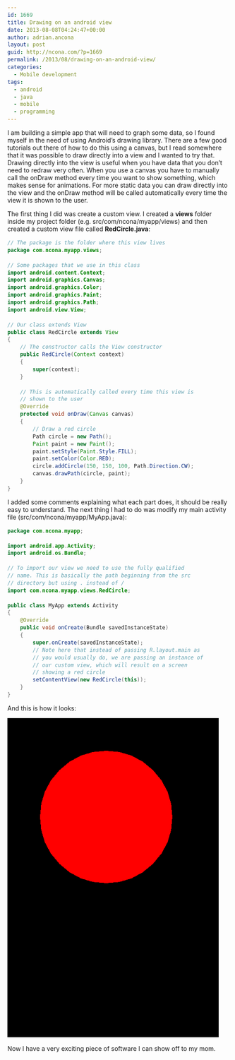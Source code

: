 ```yaml
---
id: 1669
title: Drawing on an android view
date: 2013-08-08T04:24:47+00:00
author: adrian.ancona
layout: post
guid: http://ncona.com/?p=1669
permalink: /2013/08/drawing-on-an-android-view/
categories:
  - Mobile development
tags:
  - android
  - java
  - mobile
  - programming
---
```

I am building a simple app that will need to graph some data, so I found myself in the need of using Android&#8217;s drawing library. There are a few good tutorials out there of how to do this using a canvas, but I read somewhere that it was possible to draw directly into a view and I wanted to try that. Drawing directly into the view is useful when you have data that you don&#8217;t need to redraw very often. When you use a canvas you have to manually call the onDraw method every time you want to show something, which makes sense for animations. For more static data you can draw directly into the view and the onDraw method will be called automatically every time the view it is shown to the user.

<!--more-->

The first thing I did was create a custom view. I created a **views** folder inside my project folder (e.g. src/com/ncona/myapp/views) and then created a custom view file called **RedCircle.java**:

```java
// The package is the folder where this view lives
package com.ncona.myapp.views;

// Some packages that we use in this class
import android.content.Context;
import android.graphics.Canvas;
import android.graphics.Color;
import android.graphics.Paint;
import android.graphics.Path;
import android.view.View;

// Our class extends View
public class RedCircle extends View
{
    // The constructor calls the View constructor
    public RedCircle(Context context)
    {
        super(context);
    }

    // This is automatically called every time this view is
    // shown to the user
    @Override
    protected void onDraw(Canvas canvas)
    {
        // Draw a red circle
        Path circle = new Path();
        Paint paint = new Paint();
        paint.setStyle(Paint.Style.FILL);
        paint.setColor(Color.RED);
        circle.addCircle(150, 150, 100, Path.Direction.CW);
        canvas.drawPath(circle, paint);
    }
}
```

I added some comments explaining what each part does, it should be really easy to understand. The next thing I had to do was modify my main activity file (src/com/ncona/myapp/MyApp.java):

```java
package com.ncona.myapp;

import android.app.Activity;
import android.os.Bundle;

// To import our view we need to use the fully qualified
// name. This is basically the path beginning from the src
// directory but using . instead of /
import com.ncona.myapp.views.RedCircle;

public class MyApp extends Activity
{
    @Override
    public void onCreate(Bundle savedInstanceState)
    {
        super.onCreate(savedInstanceState);
        // Note here that instead of passing R.layout.main as
        // you would usually do, we are passing an instance of
        // our custom view, which will result on a screen
        // showing a red circle
        setContentView(new RedCircle(this));
    }
}
```

And this is how it looks:

[<img src="/images/posts/red_circle.png" alt="red_circle" />](/images/posts/red_circle.png)

Now I have a very exciting piece of software I can show off to my mom.
